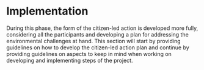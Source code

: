 # Implementation

During this phase, the form of the citizen-led action is developed more fully, considering all the participants and developing a plan for addressing the environmental challenges at hand. This section will start by providing guidelines on how to develop the citizen-led action plan and continue by providing guidelines on aspects to keep in mind when working on developing and implementing steps of the project.
